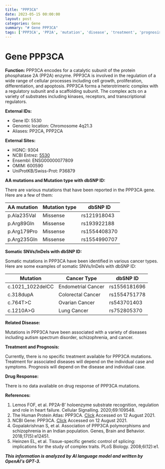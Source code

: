 ```yaml
---
title: "PPP3CA"
date: 2023-05-15 00:00:00
layout: post
categories: Gene
summary: "# Gene PPP3CA"
tags: ['PPP3CA', 'PP2A', 'mutation', 'disease', 'treatment', 'prognosis', 'drugresponse', 'geneticinformationanalyst']
---
```


# Gene PPP3CA

**Function:** PPP3CA encodes for a catalytic subunit of the protein phosphatase 2A (PP2A) enzyme. PPP3CA is involved in the regulation of a wide range of cellular processes including cell growth, proliferation, differentiation, and apoptosis. PPP3CA forms a heterotrimeric complex with a regulatory subunit and a scaffolding subunit. The complex acts on a variety of substrates including kinases, receptors, and transcriptional regulators.

**External IDs:** 
- Gene ID: 5530
- Genomic location: Chromosome 4q21.3
- Aliases: PP2CA, PPP2CA

**External Sites:**
- HGNC: 9304
- NCBI Entrez: [5530]([Click](https://www.ncbi.nlm.nih.gov/gene/5530))
- Ensembl: ENSG00000077809
- OMIM: 600590
- UniProtKB/Swiss-Prot: P36879

**AA mutations and Mutation type with dbSNP ID:**

There are various mutations that have been reported in the PPP3CA gene. Here are a few of them:

|AA mutation|Mutation type|dbSNP ID|
|-------|--------|-------|
|p.Ala235Val|Missense|rs121918043|
|p.Arg89Gln|Missense|rs193922188|
|p.Arg179Pro|Missense|rs1554408370|
|p.Arg235Gln|Missense|rs1554990707|

**Somatic SNVs/InDels with dbSNP ID:**

Somatic mutations in PPP3CA have been identified in various cancer types. Here are some examples of somatic SNVs/InDels with dbSNP ID:

|Mutation|Cancer Type|dbSNP ID|
|-------|--------|-------|
|c.1021_1022delCC|Endometrial Cancer|rs1556181696|
|c.318dupA|Colorectal Cancer|rs1554751778|
|c.764T>C|Ovarian Cancer|rs543701403|
|c.1210A>G|Lung Cancer|rs752805370|

**Related Disease:**

Mutations in PPP3CA have been associated with a variety of diseases including autism spectrum disorder, schizophrenia, and cancer.

**Treatment and Prognosis:**

Currently, there is no specific treatment available for PPP3CA mutations. Treatment for associated diseases will depend on the individual case and symptoms. Prognosis will depend on the disease and individual case.

**Drug Response:**

There is no data available on drug response of PPP3CA mutations.

**References:**

1. Lemos FOF, et al. PP2A-B’ holoenzyme substrate recognition, regulation and role in heart failure. Cellular Signalling. 2020;69:109548.
2. The Human Protein Atlas: PPP3CA. [Click](https://www.proteinatlas.org/ENSG00000077809-PPP3CA.) Accessed on 12 August 2021.
3. NCBI Gene: PPP3CA. [Click](https://www.ncbi.nlm.nih.gov/gene/5530.) Accessed on 12 August 2021.
4. Gopalakrishnan S, et al. Association of PPP3CA polymorphisms and schizophrenia in an Indian population. Genes, Brain and Behavior. 2018;17(5):e12451.
5. Heinzen EL, et al. Tissue-specific genetic control of splicing: implications for the study of complex traits. PLoS Biology. 2008;6(12):e1.

**_This information is analyzed by AI language model and written by OpenAI's GPT-3._**